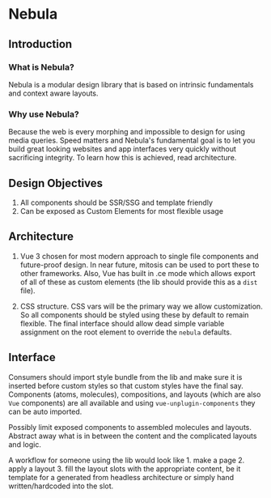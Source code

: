# Nebula

## Introduction

### What is Nebula?

Nebula is a modular design library that is based on intrinsic fundamentals and context aware layouts.

### Why use Nebula?

Because the web is every morphing and impossible to design for using media queries. Speed matters and Nebula's fundamental goal is to let you build great looking websites and app interfaces very quickly without sacrificing integrity. To learn how this is achieved, read architecture. 

## Design Objectives

1. All components should be SSR/SSG and template friendly
4. Can be exposed as Custom Elements for most flexible usage

## Architecture

1. Vue 3 chosen for most modern approach to single file components and future-proof design. In near future, mitosis can be used to port these to other frameworks. Also, Vue has built in .ce mode which allows export of all of these as custom elements (the lib should provide this as a `dist` file).

2. CSS structure. CSS vars will be the primary way we allow customization. So all components should be styled using these by default to remain flexible. The final interface should allow dead simple variable assignment on the root element to override the `nebula` defaults.

## Interface
 
Consumers should import style bundle from the lib and make sure it is inserted before custom styles so that custom styles have the final say. Components (atoms, molecules), compositions, and layouts (which are also `Vue` components) are all available and using `vue-unplugin-components` they can be auto imported.

Possibly limit exposed components to assembled molecules and layouts. Abstract away what is in between the content and the complicated layouts and logic.

A workflow for someone using the lib would look like 1. make a page 2. apply a layout 3. fill the layout slots with the appropriate content, be it template for a generated from headless architecture or simply hand written/hardcoded into the slot.
